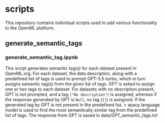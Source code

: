 # scripts

This repository contains individual scripts used to add various functionality to the OpenML platform. 

## generate_semantic_tags 

### generate_semantic_tag.ipynb

This script generates semantic tag(s) for each dataset present in OpenML.org.
For each dataset, the data description, along with a predefined list of tags is used to prompt GPT-3.5-turbo, which in turn assigns semantic tag(s) from the given list of tags. GPT is asked to assign one or two tags to each dataset. For datasets with no description present, GPT is not prompted, and a tag `["No description"]` is assigned, whereas if the response generated by GPT is `Null`, no tag (`[]`) is assigned. If the generated tag by GPT is not present in the predefined list, > spacy language model is used to find the most semantically similar tag from the predefined list of tags. 
The response from GPT is saved in data/GPT_semantic_tags.txt

